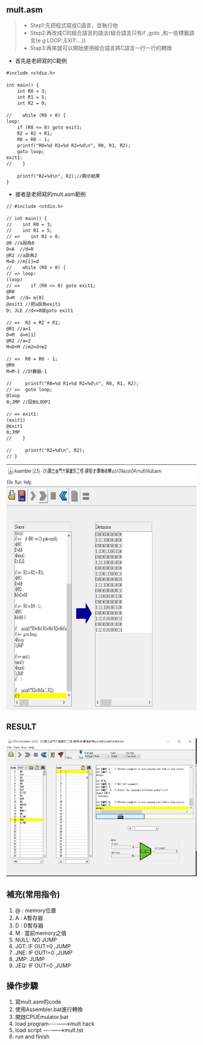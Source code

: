 ## mult.asm
>* Step1:先把程式寫成C語言，並執行他
>* Step2:再改成C的組合語言的語法(組合語言只有if ,goto ,和一些標籤語言(e.g LOOP:,EXIT:...))
>* Stap3:再來就可以開始使用組合語言將C語言一行一行的轉換

* 首先是老師寫的C範例
```
#include <stdio.h>

int main() {
    int R0 = 3;
    int R1 = 5;
    int R2 = 0;
    
//    while (R0 > 0) {
loop:
    if (R0 <= 0) goto exit1;
    R2 = R2 + R1;
    R0 = R0 - 1;
    printf("R0=%d R1=%d R2=%d\n", R0, R1, R2);
    goto loop;
exit1:
//    }
    
    printf("R2=%d\n", R2);//顯示結果
}

```
* 接者是老師寫的mult.asm範例
```
// #include <stdio.h>

// int main() {
//    int R0 = 3;
//    int R1 = 5;
// =>    int R2 = 0;
@0 //a設為0
D=A  //d=0
@R2 //a設為2
M=D //m[2]=d
//    while (R0 > 0) {
// => loop:
(loop)
// =>    if (R0 <= 0) goto exit1;
@R0
D=M  //d= m[0]
@exit1 //把a設為exit1
D; JLE //d<=0就goto exit1

// =>  R2 = R2 + R1;
@R1 //a=1
D=M  d=m[1]
@R2 //a=2
M=D+M //m2=d+m2

// =>  R0 = R0 - 1;
@R0
M=M-1 //計數器-1

//     printf("R0=%d R1=%d R2=%d\n", R0, R1, R2);
// =>  goto loop;
@loop
0;JMP //回到LOOP1

// => exit1:
(exit1)
@exit1
0;JMP
//    }
    
//     printf("R2=%d\n", R2);
// }

```


<img src="img/multhack.jpg" width="1000" height="650">

## RESULT
![](img/multresult.jpg)

## 補充(常用指令)
1. @ : memory位置
2. A : A暫存器
3. D : D暫存器
4. M : 當前memory之值
5. NULL: NO JUMP
6. JGT: IF OUT>0 ,JUMP
7. JNE: IF OUT!=0 ,JUMP
8. JMP: JUMP
9. JEQ: IF OUT=0 ,JUMP
## 操作步驟
1. 寫mult.asm的code
2. 使用Assembler.bat進行轉換
3. 開啟CPUEmulator.bat
4. load program------>mult.hack
5. load script ------>mult.tst
6. run and finish

